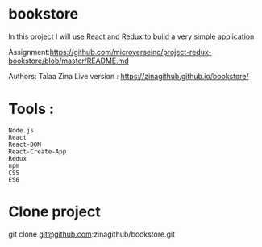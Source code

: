 # bookstore
 In this project I will use React and Redux to build a very simple application
 
 Assignment:https://github.com/microverseinc/project-redux-bookstore/blob/master/README.md
 
 Authors: Talaa Zina 
 Live version : https://zinagithub.github.io/bookstore/

# Tools :

    Node.js
    React
    React-DOM
    React-Create-App
    Redux
    npm
    CSS
    ES6




# Clone project
   git clone git@github.com:zinagithub/bookstore.git
